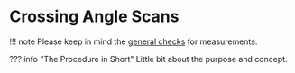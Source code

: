 # Crossing Angle Scans

!!! note
    Please keep in mind the [general checks](general_checks.md) for measurements.

??? info "The Procedure in Short"
      Little bit about the purpose and concept.